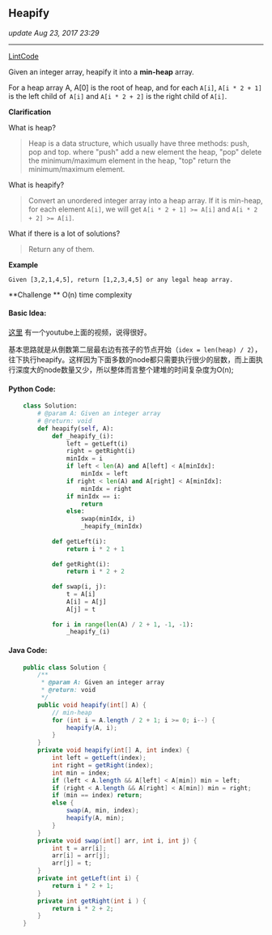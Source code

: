 ## Heapify 
_update Aug 23, 2017  23:29_

---
[LintCode](http://www.lintcode.com/en/problem/heapify/)

Given an integer array, heapify it into a **min-heap** array.

For a heap array A, A[0] is the root of heap, and for each `A[i]`, `A[i * 2 + 1]` is the left child of` A[i]` and `A[i * 2 + 2]` is the right child of `A[i]`.

**Clarification**

What is heap?

>Heap is a data structure, which usually have three methods: push, pop and top. where "push" add a new element the heap, "pop" delete the minimum/maximum element in the heap, "top" return the minimum/maximum element.

What is heapify?

>Convert an unordered integer array into a heap array. If it is min-heap, for each element `A[i]`, we will get `A[i * 2 + 1] >= A[i]` and `A[i * 2 + 2] >= A[i]`.

What if there is a lot of solutions?

>Return any of them.

**Example**

    Given [3,2,1,4,5], return [1,2,3,4,5] or any legal heap array.

**Challenge **
O(n) time complexity

#### Basic Idea:
[这里](https://www.youtube.com/watch?v=ixdWTKWSz7s) 有一个youtube上面的视频，说得很好。

基本思路就是从倒数第二层最右边有孩子的节点开始（`idex = len(heap) / 2`），往下执行heapify。这样因为下面多数的node都只需要执行很少的层数，而上面执行深度大的node数量又少，所以整体而言整个建堆的时间复杂度为O(n);

#### Python Code:
```python
    class Solution:
        # @param A: Given an integer array
        # @return: void
        def heapify(self, A):
            def _heapify_(i):
                left = getLeft(i)
                right = getRight(i)
                minIdx = i
                if left < len(A) and A[left] < A[minIdx]:
                    minIdx = left
                if right < len(A) and A[right] < A[minIdx]:
                    minIdx = right
                if minIdx == i:
                    return
                else:
                    swap(minIdx, i)
                    _heapify_(minIdx)
                
            def getLeft(i):
                return i * 2 + 1
            
            def getRight(i):
                return i * 2 + 2
                
            def swap(i, j):
                t = A[i]
                A[i] = A[j]
                A[j] = t
                
            for i in range(len(A) / 2 + 1, -1, -1):
                _heapify_(i)
```
#### Java Code:
```java
    public class Solution {
        /**
         * @param A: Given an integer array
         * @return: void
         */
        public void heapify(int[] A) {
            // min-heap
            for (int i = A.length / 2 + 1; i >= 0; i--) {
                heapify(A, i);
            }
        }
        private void heapify(int[] A, int index) {
            int left = getLeft(index);
            int right = getRight(index);
            int min = index;
            if (left < A.length && A[left] < A[min]) min = left;
            if (right < A.length && A[right] < A[min]) min = right;
            if (min == index) return;
            else {
                swap(A, min, index);
                heapify(A, min);
            }
        }
        private void swap(int[] arr, int i, int j) {
            int t = arr[i];
            arr[i] = arr[j];
            arr[j] = t;
        } 
        private int getLeft(int i) {
            return i * 2 + 1;
        }
        private int getRight(int i ) {
            return i * 2 + 2;
        }
    }
```           
                
                
                
                
                
                
                
                